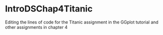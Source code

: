 # IntroDSChap4Titanic
Editing the lines of code for the Titanic assignment in the GGplot tutorial
and other assignments in chapter 4
